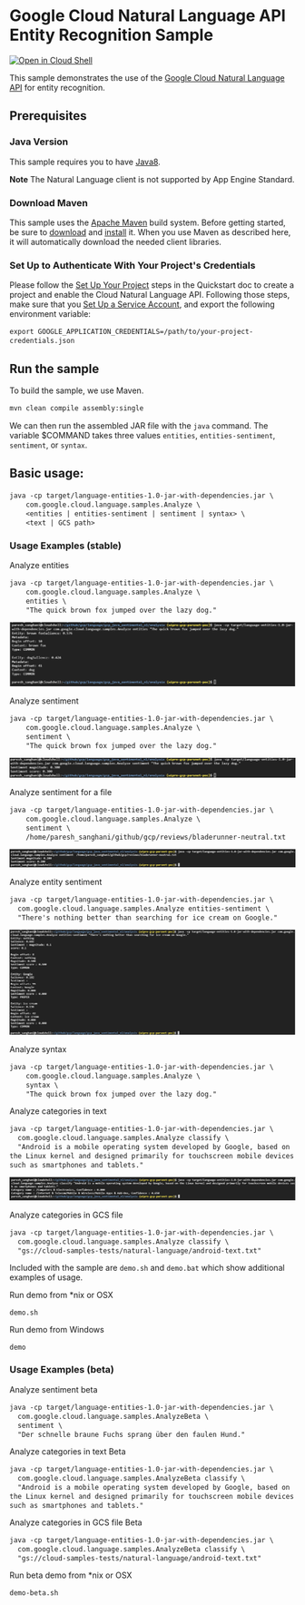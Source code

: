 # Google Cloud Natural Language API Entity Recognition Sample

<a href="https://console.cloud.google.com/cloudshell/open?git_repo=https://github.com/GoogleCloudPlatform/java-docs-samples&page=editor&open_in_editor=language/analysis/README.md">
<img alt="Open in Cloud Shell" src ="http://gstatic.com/cloudssh/images/open-btn.png"></a>


This sample demonstrates the use of the [Google Cloud Natural Language API][NL-Docs]
for entity recognition.

[NL-Docs]: https://cloud.google.com/natural-language/docs/

## Prerequisites

### Java Version

This sample requires you to have
[Java8](https://docs.oracle.com/javase/8/docs/technotes/guides/install/install_overview.html).

**Note** The Natural Language client is not supported by App Engine Standard.


### Download Maven

This sample uses the [Apache Maven][maven] build system. Before getting started, be
sure to [download][maven-download] and [install][maven-install] it. When you use
Maven as described here, it will automatically download the needed client
libraries.

[maven]: https://maven.apache.org
[maven-download]: https://maven.apache.org/download.cgi
[maven-install]: https://maven.apache.org/install.html

### Set Up to Authenticate With Your Project's Credentials

Please follow the [Set Up Your Project](https://cloud.google.com/natural-language/docs/getting-started#set_up_your_project)
steps in the Quickstart doc to create a project and enable the
Cloud Natural Language API. Following those steps, make sure that you
[Set Up a Service Account](https://cloud.google.com/natural-language/docs/common/auth#set_up_a_service_account),
and export the following environment variable:

```
export GOOGLE_APPLICATION_CREDENTIALS=/path/to/your-project-credentials.json
```

[cloud-console]: https://console.cloud.google.com
[language-api]: https://console.cloud.google.com/apis/api/language.googleapis.com/overview?project=_
[adc]: https://cloud.google.com/docs/authentication#developer_workflow

## Run the sample

To build the sample, we use Maven.

```bash
mvn clean compile assembly:single
```

We can then run the assembled JAR file with the `java` command. The variable $COMMAND takes
three values `entities`, `entities-sentiment`, `sentiment`, or `syntax`.

## Basic usage:

```
java -cp target/language-entities-1.0-jar-with-dependencies.jar \
    com.google.cloud.language.samples.Analyze \
    <entities | entities-sentiment | sentiment | syntax> \
    <text | GCS path>
```

### Usage Examples (stable)

Analyze entities
```
java -cp target/language-entities-1.0-jar-with-dependencies.jar \
    com.google.cloud.language.samples.Analyze \
    entities \
    "The quick brown fox jumped over the lazy dog."
```
<img src ="images/analyze_entities.PNG"/>

Analyze sentiment
```
java -cp target/language-entities-1.0-jar-with-dependencies.jar \
    com.google.cloud.language.samples.Analyze \
    sentiment \
    "The quick brown fox jumped over the lazy dog."
```
<img src ="images/analyze_sentiment.PNG"/>

Analyze sentiment for a file
```
java -cp target/language-entities-1.0-jar-with-dependencies.jar \
    com.google.cloud.language.samples.Analyze \
    sentiment \
    /home/paresh_sanghani/github/gcp/reviews/bladerunner-neutral.txt
```
<img src ="images/analyze_sentiment_file.PNG"/>

Analyze entity sentiment
```
java -cp target/language-entities-1.0-jar-with-dependencies.jar \
  com.google.cloud.language.samples.Analyze entities-sentiment \
  "There's nothing better than searching for ice cream on Google."
```
<img src ="images/analyze_entity_sentiment.PNG"/>

Analyze syntax
```
java -cp target/language-entities-1.0-jar-with-dependencies.jar \
    com.google.cloud.language.samples.Analyze \
    syntax \
    "The quick brown fox jumped over the lazy dog."
```

Analyze categories in text
```
java -cp target/language-entities-1.0-jar-with-dependencies.jar \
  com.google.cloud.language.samples.Analyze classify \
  "Android is a mobile operating system developed by Google, based on the Linux kernel and designed primarily for touchscreen mobile devices such as smartphones and tablets."
```
<img src ="images/analyze_categories.PNG"/>

Analyze categories in GCS file
```
java -cp target/language-entities-1.0-jar-with-dependencies.jar \
  com.google.cloud.language.samples.Analyze classify \
  "gs://cloud-samples-tests/natural-language/android-text.txt"
```

Included with the sample are `demo.sh` and `demo.bat` which show additional
examples of usage.

Run demo from *nix or OSX
```
demo.sh
```

Run demo from Windows
```
demo
```

### Usage Examples (beta)

Analyze sentiment beta
```
java -cp target/language-entities-1.0-jar-with-dependencies.jar \
  com.google.cloud.language.samples.AnalyzeBeta \
  sentiment \
  "Der schnelle braune Fuchs sprang über den faulen Hund."
```

Analyze categories in text Beta
```
java -cp target/language-entities-1.0-jar-with-dependencies.jar \
  com.google.cloud.language.samples.AnalyzeBeta classify \
  "Android is a mobile operating system developed by Google, based on the Linux kernel and designed primarily for touchscreen mobile devices such as smartphones and tablets."
```

Analyze categories in GCS file Beta
```
java -cp target/language-entities-1.0-jar-with-dependencies.jar \
  com.google.cloud.language.samples.AnalyzeBeta classify \
  "gs://cloud-samples-tests/natural-language/android-text.txt"
```

Run beta demo from *nix or OSX
```
demo-beta.sh
```
